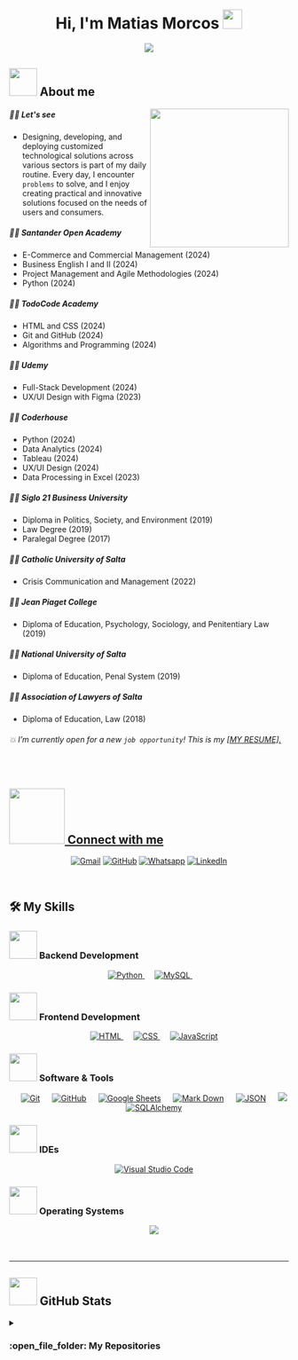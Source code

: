 <h1 align="center">Hi, I'm Matias Morcos <img src="https://media.giphy.com/media/hvRJCLFzcasrR4ia7z/giphy.gif" width="35"></h1>
  <p align="center">
    <a href="https://github.com/DenverCoder1/readme-typing-svg">
      <img src="https://readme-typing-svg.herokuapp.com?font=Time+New+Roman&color=%23C8BE25&size=25&center=true&vCenter=true&width=600&height=100&lines=Web+Developer;Designing;Developing;&+Deploying;Software+Solutions;Using;Researching+about;&+Learning+constinuously;Python">
    </a>
  </p>

## <picture><img src = "https://github.com/7oSkaaa/7oSkaaa/blob/main/Images/about_me.gif?raw=true" width = 50px></picture> About me

<picture> <img align="right" src="https://github.com/7oSkaaa/7oSkaaa/blob/main/Images/Right_Side.gif?raw=true" width = 250px></picture>

##### :technologist: Let's see
- Designing, developing, and deploying customized technological
solutions across various sectors is part of my daily routine. Every day, I
encounter `problems` to solve, and I enjoy creating practical and
innovative solutions focused on the needs of users and consumers.
##### :student: Santander Open Academy 
- E-Commerce and Commercial Management (2024)
- Business English I and II (2024)
- Project Management and Agile Methodologies (2024)
- Python (2024)
#####  :student: TodoCode Academy
- HTML and CSS (2024)
- Git and GitHub (2024)
- Algorithms and Programming (2024)
#####  :student: Udemy
- Full-Stack Development (2024)
- UX/UI Design with Figma (2023)
#####  :student: Coderhouse
- Python (2024)
- Data Analytics (2024)
- Tableau (2024)
- UX/UI Design (2024)
- Data Processing in Excel (2023)
#####  :student: Siglo 21 Business University
- Diploma in Politics, Society, and Environment (2019)
- Law Degree (2019)
- Paralegal Degree (2017)
#####  :student: Catholic University of Salta
- Crisis Communication and Management (2022)
#####  :student: Jean Piaget College
- Diploma of Education, Psychology, Sociology, and Penitentiary Law (2019)
#####  :student: National University of Salta
- Diploma of Education, Penal System (2019)
#####  :student: Association of Lawyers of Salta
- Diploma of Education, Law (2018)
###### :boom: I’m currently open for a new `job opportunity`! This is my <a href="assets/resume_wd.pdf" download>[MY RESUME].

<br>

## <picture> <img src="https://github.com/7oSkaaa/7oSkaaa/blob/main/Images/Connect-with-me.gif?raw=true" width="100px"> </picture> Connect with me

<p align="center">
	<a href="mailto:matimorcos27@gmail.com"><img img src="https://img.shields.io/badge/gmail-%23EA4335.svg?style=plastic&logo=gmail&logoColor=white" alt="Gmail"/></a>
	<a href="https://github.com/matimorcos"><img src="https://img.shields.io/badge/github-%23181717.svg?style=plastic&logo=github&logoColor=white" alt="GitHub"/></a>
	<a href="https://wa.me/543874852809"><img src="https://img.shields.io/badge/whatsapp-%2325D366.svg?style=plastic&logo=whatsapp&logoColor=white" alt="Whatsapp"/></a>
	<a href="https://www.linkedin.com/in/matias-morcos-mm/"><img src="https://img.shields.io/badge/linkedin-%230A66C2.svg?style=plastic&logo=linkedin&logoColor=white" alt="LinkedIn"/></a>
</p>
<br>


## 🛠️ My Skills

### <picture> <img src = "https://github.com/7oSkaaa/7oSkaaa/blob/main/Images/Programming_Languages.gif?raw=true" width = 50px>  </picture> Backend Development

<p align="center"> 
  &emsp;
   <a href="https://www.python.org" target="_blank">
    <img alt="Python" src="https://img.shields.io/badge/Python%20-%2314354C.svg?style=plastic&logo=python&logoColor=white">
  </a>
  &emsp;
   <a href="https://www.mysql.com" target="_blank">
    <img alt="MySQL" src="https://img.shields.io/badge/MySQL%20-%4479A1.svg?style=plastic&logo=mysql&logoColor=white">
  </a>
  &emsp;
</p>

### <picture> <img src = "https://github.com/7oSkaaa/7oSkaaa/blob/main/Images/Front_End.gif?raw=true" width = 50px>  </picture> Frontend Development
<p align="center"> 
  &emsp; 
  <a href="https://www.w3.org/html/" target="_blank"> 
   <img alt="HTML" src="https://img.shields.io/badge/HTML5%20-%23E34F26.svg?style=plastic&logo=html5&logoColor=white">
  </a>   
  &emsp;
  <a href="https://www.w3schools.com/css/" target="_blank">
    <img alt="CSS" src="https://img.shields.io/badge/CSS%20-%231572B6.svg?style=plastic&logo=css3&logoColor=white">
  </a> 
  &emsp;
  <a href="https://developer.mozilla.org/en-US/docs/Web/JavaScript" target="_blank"> 
     <img alt="JavaScript" src="https://img.shields.io/badge/JavaScript%20-%23F7DF1E.svg?style=plastic&logo=javascript&logoColor=black">
   </a>
</p>

 ### <picture> <img src = "https://github.com/7oSkaaa/7oSkaaa/blob/main/Images/Software_Tools.gif?raw=true" width = 50px>  </picture> Software & Tools
 
<p align="center">
  &emsp;
    <a href="#"><img alt="Git" src="https://img.shields.io/badge/Git%20-%23F05033.svg?style=plastic&logo=git&logoColor=white"></a>
  &emsp;
    <a href="#"><img alt="GitHub" src="https://img.shields.io/badge/github-%23181717.svg?style=plastic&logo=github&logoColor=white"></a>
  &emsp;
    <a href="#"><img alt="Google Sheets" src="https://img.shields.io/badge/Google%20Sheets%20-%2334A853.svg?style=plastic&logo=google%20sheets&logoColor=white"></a>
  &emsp;
    <a href="#"><img alt="Mark Down" src="https://img.shields.io/badge/Markdown-000000?style=plastic&logo=markdown&logoColor=white"></a>
  &emsp;
    <a href="#"><img alt="JSON" img src="https://img.shields.io/badge/json-%23000000.svg?style=plastic&logo=json&logoColor=white"></a>
    &emsp;
    <a href="#"><img src="https://img.shields.io/badge/django-%23092E20.svg?&style=plastic&logo=django&logoColor=white" /></a>
    &emsp;
    <a href="https://www.sqlalchemy.org" target="_blank">
    <img alt="SQLAlchemy" src="https://img.shields.io/badge/SQLAlchemy%20-%D71F00.svg?style=plastic&logo=sqlalchemy&logoColor=white">
  </a>
</p>

 ### <picture> <img src = "https://github.com/7oSkaaa/7oSkaaa/blob/main/Images/IDEs.gif?raw=true" width = 50px>  </picture> IDEs
 
<p align="center">
  &emsp;
    <a href="#"><img alt="Visual Studio Code" src="https://img.shields.io/badge/Visual%20Studio%20Code-0078d7.svg?style=plastic&logo=visual-studio-code&logoColor=white"></a>
</p>

 ### <picture> <img src = "https://github.com/7oSkaaa/7oSkaaa/blob/main/Images/OS.gif?raw=true" width = 50px>  </picture> Operating Systems
 
<p align="center">
  &emsp;
    <a href="#"><img src="https://img.shields.io/badge/Windows-0078D6?style=plastic&logo=windows&logoColor=white"></a>
</p>

<br> 

---

## <picture> <img src = "https://github.com/7oSkaaa/7oSkaaa/blob/main/Images/Statistics.gif?raw=true" width = 50px>  </picture> GitHub Stats
	
<p align="center">
	
<details><summary><h3> :open_file_folder: My Repositories </h3></summary>
	
<div>
  <p align="center">
	<a href="https://github.com/matimorcos/mufa365">
      		<img src="https://github-readme-stats.vercel.app/api/pin/?username=matimorcos&repo=mufa365&theme=tokyonight" alt="GitHub Stats" />
    	</a>
  <a href="https://github.com/matimorcos/django-ums-booking-app">
      		<img src="https://github-readme-stats.vercel.app/api/pin/?username=matimorcos&repo=mufa365&theme=tokyonight" alt="GitHub Stats" />
    	</a>
  </p>
</div>
</details>

</br></br>